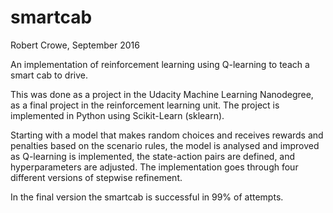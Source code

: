 # smartcab

Robert Crowe, September 2016

An implementation of reinforcement learning using Q-learning to teach a smart cab 
to drive.

This was done as a project in the Udacity Machine Learning Nanodegree, as a final
project in the reinforcement learning unit.  The project is implemented in Python
using Scikit-Learn (sklearn).

Starting with a model that makes random choices and receives rewards and penalties
based on the scenario rules, the model is analysed and improved as Q-learning is
implemented, the state-action pairs are defined, and hyperparameters are adjusted.
The implementation goes through four different versions of stepwise refinement.

In the final version the smartcab is successful in 99% of attempts.
